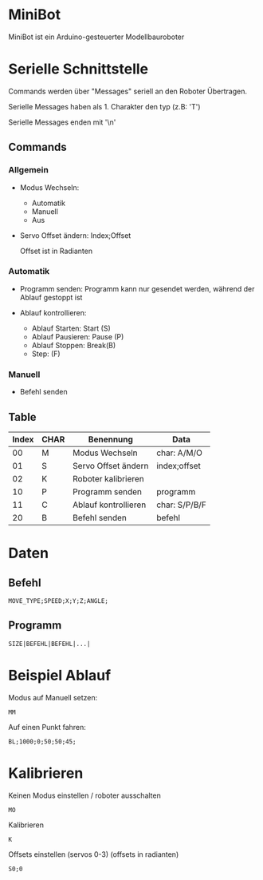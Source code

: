 # MiniBot

MiniBot ist ein Arduino-gesteuerter Modellbauroboter

# Serielle Schnittstelle

Commands werden über "Messages" seriell an den Roboter Übertragen.

Serielle Messages haben als 1. Charakter den typ (z.B: 'T')

Serielle Messages enden mit '\n'

## Commands

### Allgemein

* Modus Wechseln:
    * Automatik
    * Manuell
    * Aus

* Servo Offset ändern:
    Index;Offset

    Offset ist in Radianten

### Automatik

* Programm senden:
    Programm kann nur gesendet werden, während der Ablauf gestoppt ist

* Ablauf kontrollieren:
    * Ablauf Starten: Start (S)
    * Ablauf Pausieren: Pause (P)
    * Ablauf Stoppen: Break(B)
    * Step: (F)

### Manuell

* Befehl senden

## Table

| Index | CHAR | Benennung            | Data          |
|-------|------|----------------------|---------------|
| 00    | M    | Modus Wechseln       | char: A/M/O   |
| 01    | S    | Servo Offset ändern  | index;offset  |
| 02    | K    | Roboter kalibrieren  |               |
| 10    | P    | Programm senden      | programm      |
| 11    | C    | Ablauf kontrollieren | char: S/P/B/F |
| 20    | B    | Befehl senden        | befehl        |

# Daten

## Befehl

```
MOVE_TYPE;SPEED;X;Y;Z;ANGLE;
```

## Programm

```
SIZE|BEFEHL|BEFEHL|...|
```

# Beispiel Ablauf

Modus auf Manuell setzen:

    MM

Auf einen Punkt fahren:

    BL;1000;0;50;50;45;

# Kalibrieren

Keinen Modus einstellen / roboter ausschalten

    MO

Kalibrieren

    K

Offsets einstellen (servos 0-3) (offsets in radianten)

    S0;0
